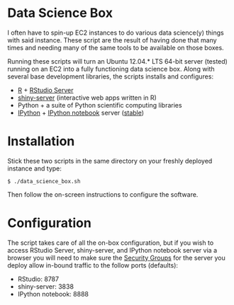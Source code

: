 Data Science Box
================

I often have to spin-up EC2 instances to do various data science(y) things with said instance.  These script are the result of having done that many times and needing many of the same tools to be available on those boxes.

Running these scripts will turn an Ubuntu 12.04.* LTS 64-bit server (tested) running on an EC2 into a fully functioning data science box. Along with several base development libraries, the scripts installs and configures:

 - [R](http://www.r-project.org/) + [RStudio Server](http://www.rstudio.com/ide/docs/server/getting_started)
 - [shiny-server](http://www.rstudio.com/shiny/) (interactive web apps written in R)
 - Python + a suite of Python scientific computing libraries
 - [IPython](http://ipython.org/) + [IPython notebook](notebook) server ([stable](http://ipython.org/install.html))

Installation
============

Stick these two scripts in the same directory on your freshly deployed instance and type:

	$ ./data_science_box.sh

Then follow the on-screen instructions to configure the software.

Configuration
=============

The script takes care of all the on-box configuration, but if you wish to access RStudio Server, shiny-server, and IPython notebook server via a browser you will need to make sure the [Security Groups](http://docs.aws.amazon.com/AWSEC2/latest/UserGuide/using-network-security.html) for the server you deploy allow in-bound traffic to the follow ports (defaults):

 - RStudio: 8787
 - shiny-server: 3838
 - IPython notebook: 8888

